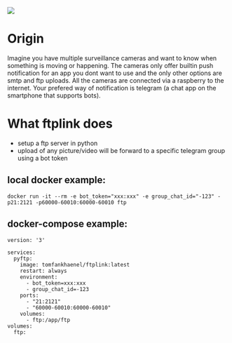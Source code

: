 ![](logo.png)

# Origin
Imagine you have multiple surveillance cameras and want to know when something is moving or happening. 
The cameras only offer builtin push notification for an app you dont want to use and the only other options are smtp and ftp uploads.
All the cameras are connected via a raspberry to the internet. Your prefered way of notification is telegram (a chat app on the smartphone that supports bots).

# What ftplink does
- setup a ftp server in python
- upload of any picture/video will be forward to a specific telegram group using a bot token


## local docker example:
```
docker run -it --rm -e bot_token="xxx:xxx" -e group_chat_id="-123" -p21:2121 -p60000-60010:60000-60010 ftp
``` 

## docker-compose example:
```
version: '3'

services:
  pyftp:
    image: tomfankhaenel/ftplink:latest
    restart: always
    environment:
      - bot_token=xxx:xxx
      - group_chat_id=-123
    ports:
      - "21:2121"
      - "60000-60010:60000-60010"
    volumes:
      - ftp:/app/ftp
volumes:
  ftp:
```
